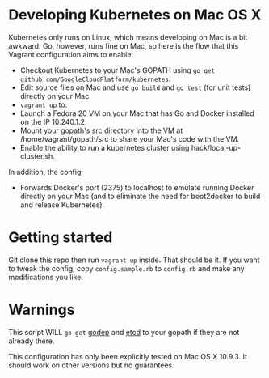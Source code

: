 # Developing Kubernetes on Mac OS X

Kubernetes only runs on Linux, which means developing on Mac is a bit awkward. Go, however, runs fine on Mac, so here is the flow that this Vagrant configuration aims to enable:

* Checkout Kubernetes to your Mac's GOPATH using `go get github.com/GoogleCloudPlatform/kubernetes`.
* Edit source files on Mac and use `go build` and `go test` (for unit tests) directly on your Mac.
* `vagrant up` to:
 * Launch a Fedora 20 VM on your Mac that has Go and Docker installed on the IP 10.240.1.2.
 * Mount your gopath's src directory into the VM at /home/vagrant/gopath/src to share your Mac's code with the VM.
 * Enable the ability to run a kubernetes cluster using hack/local-up-cluster.sh.

In addition, the config:

 * Forwards Docker's port (2375) to localhost to emulate running Docker directly on your Mac (and to eliminate the need for boot2docker to build and release Kubernetes).

# Getting started

Git clone this repo then run `vagrant up` inside. That should be it. If you want to tweak the config, copy `config.sample.rb` to `config.rb` and make any modifications you like.

# Warnings

This script WILL `go get` [godep](https://github.com/tools/godep) and [etcd](https://github.com/coreos/etcd) to your gopath if they are not already there.

This configuration has only been explicitly tested on Mac OS X 10.9.3. It should work on other versions but no guarantees.

